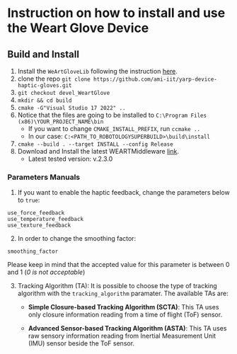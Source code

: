 # Instruction on how to install and use the Weart Glove Device

## Build and Install

1. Install the `WeArtGloveLib` following the instruction [here](https://github.com/ami-iit/WEART-SDK-Cpp/tree/devel_ami-iit#ami-iit).
2. clone the repo `git clone https://github.com/ami-iit/yarp-device-haptic-gloves.git`
3. `git checkout devel_WeartGlove`
4. `mkdir && cd build`
5. `cmake -G"Visual Studio 17 2022" ..`
6. Notice that the files are going to be installed to `C:\Program Files (x86)\YOUR_PROJECT_NAME\bin`
    - If you want to change `CMAKE_INSTALL_PREFIX`, run `ccmake ..`
    - In our case: `C:<PATH_TO_ROBOTOLOGYSUPERBUILD>\build\install`
7. `cmake --build . --target INSTALL --config Release`
8. Download and Install the latest WEARTMiddleware [link](https://weart.it/developer-guide/).
   - Latest tested version: v.2.3.0

### Parameters Manuals

1. If you want to enable the haptic feedback, change the parameters below to `true`:

```text
use_force_feedback
use_temperature_feedback 
use_texture_feedback
```

2. In order to change the smoothing factor:

```text
smoothing_factor
```

Please keep in mind that the accepted value for this parameter is between 0 and 1 (_0 is not acceptable_)

3. Tracking Algorithm (TA):
It is possible to choose the type of tracking algorithm with the `tracking_algorithm` paramater. The available TAs are:
    - **Simple Closure-based Tracking Algorithm (SCTA)**: This TA uses only closure information reading from a time of flight (ToF) sensor.

    - **Advanced Sensor-based Tracking Algorithm (ASTA)**: This TA uses raw sensory information reading from Inertial Measurement Unit (IMU) sensor beside the ToF sensor.
